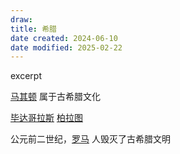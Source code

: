 ```yaml
---
draw:
title: 希腊
date created: 2024-06-10
date modified: 2025-02-22
---
```


excerpt

<!-- more -->

  [马其顿](马其顿.md) 属于古希腊文化

[毕达哥拉斯](毕达哥拉斯) [柏拉图](柏拉图.md)

公元前二世纪，[罗马](罗马.md) 人毁灭了古希腊文明
